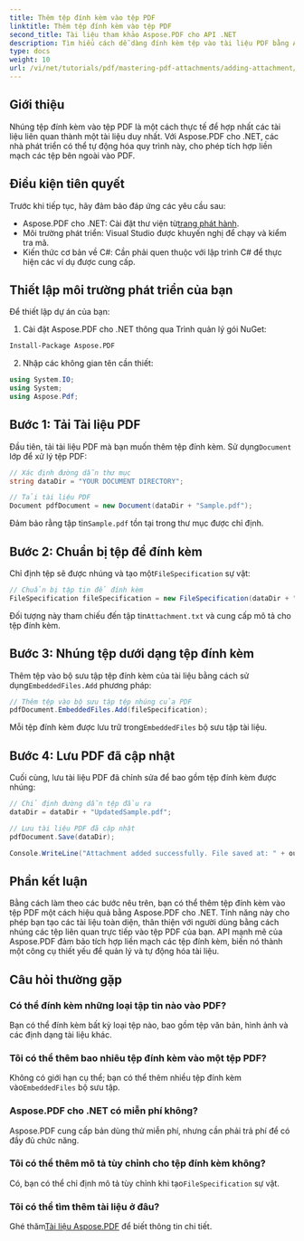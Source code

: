 ```yaml
---
title: Thêm tệp đính kèm vào tệp PDF
linktitle: Thêm tệp đính kèm vào tệp PDF
second_title: Tài liệu tham khảo Aspose.PDF cho API .NET
description: Tìm hiểu cách dễ dàng đính kèm tệp vào tài liệu PDF bằng Aspose.PDF cho .NET. Làm theo hướng dẫn từng bước của chúng tôi để nâng cao chức năng PDF của bạn bằng các tệp nhúng.
type: docs
weight: 10
url: /vi/net/tutorials/pdf/mastering-pdf-attachments/adding-attachment/
---
```

## Giới thiệu  

Nhúng tệp đính kèm vào tệp PDF là một cách thực tế để hợp nhất các tài liệu liên quan thành một tài liệu duy nhất. Với Aspose.PDF cho .NET, các nhà phát triển có thể tự động hóa quy trình này, cho phép tích hợp liền mạch các tệp bên ngoài vào PDF.  

## Điều kiện tiên quyết  

Trước khi tiếp tục, hãy đảm bảo đáp ứng các yêu cầu sau:  

-  Aspose.PDF cho .NET: Cài đặt thư viện từ[trang phát hành](https://releases.aspose.com/pdf/net/).  
- Môi trường phát triển: Visual Studio được khuyến nghị để chạy và kiểm tra mã.  
- Kiến thức cơ bản về C#: Cần phải quen thuộc với lập trình C# để thực hiện các ví dụ được cung cấp.  

## Thiết lập môi trường phát triển của bạn  

Để thiết lập dự án của bạn:  

1. Cài đặt Aspose.PDF cho .NET thông qua Trình quản lý gói NuGet:  
```bash
Install-Package Aspose.PDF
```  
2. Nhập các không gian tên cần thiết:  

```csharp
using System.IO;
using System;
using Aspose.Pdf;
``` 

## Bước 1: Tải Tài liệu PDF  

 Đầu tiên, tải tài liệu PDF mà bạn muốn thêm tệp đính kèm. Sử dụng`Document` lớp để xử lý tệp PDF:  

```csharp
// Xác định đường dẫn thư mục
string dataDir = "YOUR DOCUMENT DIRECTORY";

// Tải tài liệu PDF
Document pdfDocument = new Document(dataDir + "Sample.pdf");
```  

 Đảm bảo rằng tập tin`Sample.pdf` tồn tại trong thư mục được chỉ định.  

## Bước 2: Chuẩn bị tệp để đính kèm  

 Chỉ định tệp sẽ được nhúng và tạo một`FileSpecification` sự vật:  

```csharp
// Chuẩn bị tập tin để đính kèm
FileSpecification fileSpecification = new FileSpecification(dataDir + "Attachment.txt", "Description of the attached file");
```  

 Đối tượng này tham chiếu đến tập tin`Attachment.txt` và cung cấp mô tả cho tệp đính kèm.  

## Bước 3: Nhúng tệp dưới dạng tệp đính kèm  

 Thêm tệp vào bộ sưu tập tệp đính kèm của tài liệu bằng cách sử dụng`EmbeddedFiles.Add` phương pháp:  

```csharp
// Thêm tệp vào bộ sưu tập tệp nhúng của PDF
pdfDocument.EmbeddedFiles.Add(fileSpecification);
```  

 Mỗi tệp đính kèm được lưu trữ trong`EmbeddedFiles` bộ sưu tập tài liệu.  

## Bước 4: Lưu PDF đã cập nhật  

Cuối cùng, lưu tài liệu PDF đã chỉnh sửa để bao gồm tệp đính kèm được nhúng:  

```csharp
// Chỉ định đường dẫn tệp đầu ra
dataDir = dataDir + "UpdatedSample.pdf";

// Lưu tài liệu PDF đã cập nhật
pdfDocument.Save(dataDir);

Console.WriteLine("Attachment added successfully. File saved at: " + outputFile);
```  

## Phần kết luận  

Bằng cách làm theo các bước nêu trên, bạn có thể thêm tệp đính kèm vào tệp PDF một cách hiệu quả bằng Aspose.PDF cho .NET. Tính năng này cho phép bạn tạo các tài liệu toàn diện, thân thiện với người dùng bằng cách nhúng các tệp liên quan trực tiếp vào tệp PDF của bạn. API mạnh mẽ của Aspose.PDF đảm bảo tích hợp liền mạch các tệp đính kèm, biến nó thành một công cụ thiết yếu để quản lý và tự động hóa tài liệu.  

## Câu hỏi thường gặp  

### Có thể đính kèm những loại tập tin nào vào PDF?  
Bạn có thể đính kèm bất kỳ loại tệp nào, bao gồm tệp văn bản, hình ảnh và các định dạng tài liệu khác.  

### Tôi có thể thêm bao nhiêu tệp đính kèm vào một tệp PDF?  
 Không có giới hạn cụ thể; bạn có thể thêm nhiều tệp đính kèm vào`EmbeddedFiles` bộ sưu tập.  

### Aspose.PDF cho .NET có miễn phí không?  
Aspose.PDF cung cấp bản dùng thử miễn phí, nhưng cần phải trả phí để có đầy đủ chức năng.  

### Tôi có thể thêm mô tả tùy chỉnh cho tệp đính kèm không?  
 Có, bạn có thể chỉ định mô tả tùy chỉnh khi tạo`FileSpecification` sự vật.  

### Tôi có thể tìm thêm tài liệu ở đâu?  
 Ghé thăm[Tài liệu Aspose.PDF](https://reference.aspose.com/pdf/net/) để biết thông tin chi tiết.  